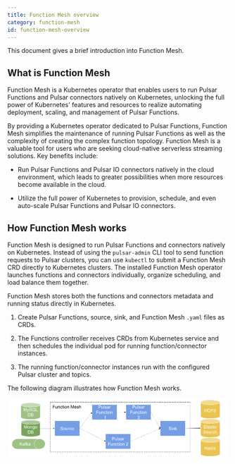 ```yaml
---
title: Function Mesh overview
category: function-mesh
id: function-mesh-overview
---
```


This document gives a brief introduction into Function Mesh.

## What is Function Mesh

Function Mesh is a Kubernetes operator that enables users to run Pulsar Functions and Pulsar connectors natively on Kubernetes, unlocking the full power of Kubernetes' features and resources to realize automating deployment, scaling, and management of Pulsar Functions.

By providing a Kubernetes operator dedicated to Pulsar Functions, Function Mesh simplifies the maintenance of running Pulsar Functions as well as the complexity of creating the complex function topology. Function Mesh is a valuable tool for users who are seeking cloud-native serverless streaming solutions. Key benefits include:

- Run Pulsar Functions and Pulsar IO connectors natively in the cloud environment, which leads to greater possibilities when more resources become available in the cloud.

- Utilize the full power of Kubernetes to provision, schedule, and even auto-scale Pulsar Functions and Pulsar IO connectors.

## How Function Mesh works

Function Mesh is designed to run Pulsar Functions and connectors natively on Kubernetes. Instead of using the `pulsar-admin` CLI tool to send function requests to Pulsar clusters, you can use `kubectl` to submit a Function Mesh CRD directly to Kubernetes clusters. The installed Function Mesh operator launches functions and connectors individually, organize scheduling, and load balance them together.

Function Mesh stores both the functions and connectors metadata and running status directly in Kubernetes.

1. Create Pulsar Functions, source, sink, and Function Mesh `.yaml` files as CRDs.

2. The Functions controller receives CRDs from Kubernetes service and then schedules the individual pod for running function/connector instances.

3. The running function/connector instances run with the configured Pulsar cluster and topics.

The following diagram illustrates how Function Mesh works.

![Function Mesh](./../assets/function-mesh-overview.png)